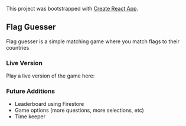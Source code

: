 This project was bootstrapped with [Create React App](https://github.com/facebook/create-react-app).

## Flag Guesser

Flag guesser is a simple matching game where you match flags to their countries

### Live Version

Play a live version of the game here: 

### Future Additions

- Leaderboard using Firestore
- Game options (more questions, more selections, etc)
- Time keeper

